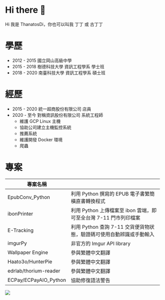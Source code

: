 # Hi there 👋
Hi 我是 ThanatosDi，你也可以叫我 丁丁 或 古丁丁

# 學歷
 - 2012 - 2015 國立岡山高級中學
 - 2015 - 2018 樹德科技大學 資訊工程學系 學士班
 - 2018 - 2020 南臺科技大學 資訊工程學系 碩士班
 
 # 經歷
 - 2015 - 2020 統一超商股份有限公司 店員
 - 2020 - 至今 對稱資訊股份有限公司 系統工程師
   - 維護 GCP Linux 主機
   - 協助公司建立主機監控系統
   - 推薦系統
   - 維護開發 Docker 環境
   - 爬蟲

# 專案
|專案名稱|   |
|---|---|
|EpubConv_Python|利用 Python 撰寫的 EPUB 電子書繁簡橫直書轉換程式|
|ibonPrinter|利用 Python 上傳檔案至 ibon 雲端，即可至全台灣 7-11 門市列印檔案|
|E-Tracking|利用 Python 查詢 7-11 交貨便貨物狀態，驗證碼可使用自動辨識或手動輸入|
|imgurPy|非官方的 Imgur API library|
|Wallpaper Engine|參與繁體中文翻譯|
|Haato3o/HunterPie|參與繁體中文翻譯|
|edrlab/thorium-reader|參與繁體中文翻譯|
|ECPay/ECPayAIO_Python|協助修復語法警告|


 
![](https://github-readme-stats2-blond.vercel.app/api?username=ThanatosDi&show_icons=true&count_private=true)
<!--
**ThanatosDi/ThanatosDi** is a ✨ _special_ ✨ repository because its `README.md` (this file) appears on your GitHub profile.

Here are some ideas to get you started:

- 🔭 I’m currently working on ...
- 🌱 I’m currently learning ...
- 👯 I’m looking to collaborate on ...
- 🤔 I’m looking for help with ...
- 💬 Ask me about ...
- 📫 How to reach me: ...
- 😄 Pronouns: ...
- ⚡ Fun fact: ...
-->
